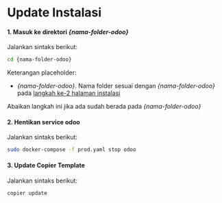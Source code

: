 # Update Instalasi

#### 1. Masuk ke direktori *{nama-folder-odoo}*

Jalankan sintaks berikut:

````bash
cd {nama-folder-odoo}
````

Keterangan placeholder:

* *{nama-folder-odoo}*. Nama folder sesuai dengan *{nama-folder-odoo}* pada [langkah ke-2 halaman instalasi](./instalasi.md#langkah2)

Abaikan langkah ini jika ada sudah berada pada *{nama-folder-odoo}*

#### 2. Hentikan service odoo

Jalankan sintaks berikut:

````bash
sudo docker-compose -f prod.yaml stop odoo
````

#### 3. Update Copier Template

Jalankan sintaks berikut:

````bash
copier update
````
